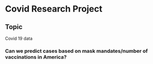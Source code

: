 # Covid Research Project

## Topic

Covid 19 data 
### Can we predict cases based on mask mandates/number of vaccinations in America? 


